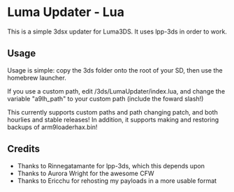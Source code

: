 # Luma Updater - Lua

This is a simple 3dsx updater for Luma3DS. It uses lpp-3ds in order to work.

## Usage

Usage is simple: copy the 3ds folder onto the root of your SD, then use the homebrew launcher.

If you use a custom path, edit /3ds/LumaUpdater/index.lua, and change the variable "a9lh_path" to your custom path (include the foward slash!)

This currently supports custom paths and path changing patch, and both hourlies and stable releases! In addition, it supports making and restoring backups of arm9loaderhax.bin!

## Credits
 * Thanks to Rinnegatamante for lpp-3ds, which this depends upon
 * Thanks to Aurora Wright for the awesome CFW
 * Thanks to Ericchu for rehosting my payloads in a more usable format

